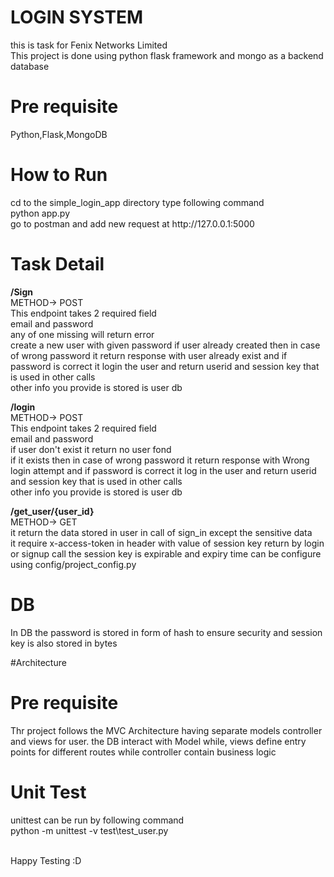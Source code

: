 # LOGIN SYSTEM
this is task for Fenix Networks Limited </br>
This project is done using python flask framework and mongo as a backend database

<h1> Pre requisite </h1>
Python,Flask,MongoDB
<h1> How to Run </h1>
cd to the simple_login_app directory
type following command<br>
python app.py<br>
go to postman and add new request at 
http://127.0.0.1:5000
<h1> Task Detail </h1>
<b>/Sign<br></b>
METHOD-> POST<br>
This endpoint takes 2 required field<br>
email and password <br>
any of one missing will return error<br>
create a new user with given password
if user already created then in case of wrong password it return response with user already exist and if password is correct it login the user and return userid and session key that is used in other calls</br> 
other info you provide is stored is user db

<b>/login<br></b>
METHOD-> POST<br>
This endpoint takes 2 required field<br>
email and password <br>
if user don't exist it return no user fond<br>
if it exists then in case of wrong password it return response with Wrong login attempt and if password is correct it log in the user and return userid and session key that is used in other calls</br> 
other info you provide is stored is user db

<b>/get_user/{user_id}<br></b>
METHOD-> GET<br>
it return the data stored in user in call of sign_in except the sensitive data<br>
it require x-access-token in header with value of session key return by login or signup call
the session key is expirable and expiry time can be configure using config/project_config.py


<h1> DB</h1>
In DB the password is stored in form of hash to ensure security and session key is also stored in bytes

#Architecture
<h1> Pre requisite </h1>
Thr project follows the MVC Architecture having separate models controller and views for user.
the DB interact with Model while, views define entry points for different routes while controller contain business logic


<h1> Unit Test </h1>
unittest can be run by following command<br>
python -m unittest -v test\test_user.py

<br>Happy Testing :D
